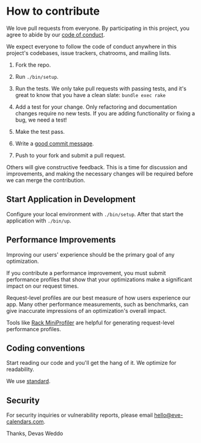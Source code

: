 # How to contribute

We love pull requests from everyone. By participating in this project,
you agree to abide by our [code of conduct](CODE_OF_CONDUCT.md).

We expect everyone to follow the code of conduct anywhere in this project's codebases,
issue trackers, chatrooms, and mailing lists.

1. Fork the repo.

1. Run `./bin/setup`.

1. Run the tests. We only take pull requests with passing tests, and it's great
   to know that you have a clean slate: `bundle exec rake`

1. Add a test for your change. Only refactoring and documentation changes
   require no new tests. If you are adding functionality or fixing a bug,
   we need a test!

1. Make the test pass.

1. Write a [good commit message][commit].

1. Push to your fork and submit a pull request.

Others will give constructive feedback.
This is a time for discussion and improvements,
and making the necessary changes will be required before we can
merge the contribution.

## Start Application in Development

Configure your local environment with `./bin/setup`.
After that start the application with `./bin/up`.

## Performance Improvements

Improving our users' experience should be the primary goal of any optimization.

If you contribute a performance improvement,
you must submit performance profiles
that show that your optimizations
make a significant impact
on our request times.

Request-level profiles are our best measure
of how users experience our app.
Many other performance measurements,
such as benchmarks,
can give inaccurate impressions
of an optimization's overall impact.

Tools like [Rack MiniProfiler] are helpful
for generating request-level performance profiles.

## Coding conventions

Start reading our code and you'll get the hang of it. We optimize for readability.

We use [standard].

## Security

For security inquiries or vulnerability reports, please email
<hello@eve-calendars.com>.

Thanks,
Devas Weddo

[commit]: http://tbaggery.com/2008/04/19/a-note-about-git-commit-messages.html
[standard]: https://github.com/testdouble/standard
[Rack MiniProfiler]: https://github.com/MiniProfiler/rack-mini-profiler
